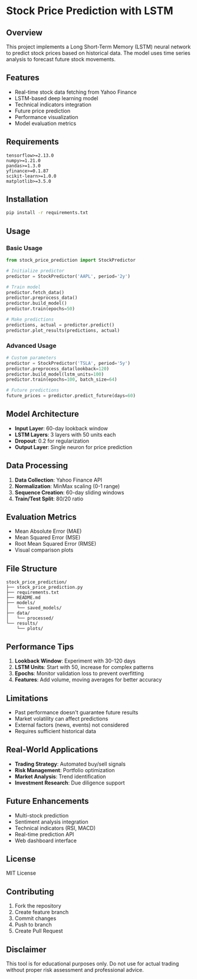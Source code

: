 # Stock Price Prediction with LSTM

## Overview
This project implements a Long Short-Term Memory (LSTM) neural network to predict stock prices based on historical data. The model uses time series analysis to forecast future stock movements.

## Features
- Real-time stock data fetching from Yahoo Finance
- LSTM-based deep learning model
- Technical indicators integration
- Future price prediction
- Performance visualization
- Model evaluation metrics

## Requirements
```
tensorflow>=2.13.0
numpy>=1.21.0
pandas>=1.3.0
yfinance>=0.1.87
scikit-learn>=1.0.0
matplotlib>=3.5.0
```

## Installation
```bash
pip install -r requirements.txt
```

## Usage

### Basic Usage
```python
from stock_price_prediction import StockPredictor

# Initialize predictor
predictor = StockPredictor('AAPL', period='2y')

# Train model
predictor.fetch_data()
predictor.preprocess_data()
predictor.build_model()
predictor.train(epochs=50)

# Make predictions
predictions, actual = predictor.predict()
predictor.plot_results(predictions, actual)
```

### Advanced Usage
```python
# Custom parameters
predictor = StockPredictor('TSLA', period='5y')
predictor.preprocess_data(lookback=120)
predictor.build_model(lstm_units=100)
predictor.train(epochs=100, batch_size=64)

# Future predictions
future_prices = predictor.predict_future(days=60)
```

## Model Architecture
- **Input Layer**: 60-day lookback window
- **LSTM Layers**: 3 layers with 50 units each
- **Dropout**: 0.2 for regularization
- **Output Layer**: Single neuron for price prediction

## Data Processing
1. **Data Collection**: Yahoo Finance API
2. **Normalization**: MinMax scaling (0-1 range)
3. **Sequence Creation**: 60-day sliding windows
4. **Train/Test Split**: 80/20 ratio

## Evaluation Metrics
- Mean Absolute Error (MAE)
- Mean Squared Error (MSE)
- Root Mean Squared Error (RMSE)
- Visual comparison plots

## File Structure
```
stock_price_prediction/
├── stock_price_prediction.py
├── requirements.txt
├── README.md
├── models/
│   └── saved_models/
├── data/
│   └── processed/
└── results/
    └── plots/
```

## Performance Tips
1. **Lookback Window**: Experiment with 30-120 days
2. **LSTM Units**: Start with 50, increase for complex patterns
3. **Epochs**: Monitor validation loss to prevent overfitting
4. **Features**: Add volume, moving averages for better accuracy

## Limitations
- Past performance doesn't guarantee future results
- Market volatility can affect predictions
- External factors (news, events) not considered
- Requires sufficient historical data

## Real-World Applications
- **Trading Strategy**: Automated buy/sell signals
- **Risk Management**: Portfolio optimization
- **Market Analysis**: Trend identification
- **Investment Research**: Due diligence support

## Future Enhancements
- Multi-stock prediction
- Sentiment analysis integration
- Technical indicators (RSI, MACD)
- Real-time prediction API
- Web dashboard interface

## License
MIT License

## Contributing
1. Fork the repository
2. Create feature branch
3. Commit changes
4. Push to branch
5. Create Pull Request

## Disclaimer
This tool is for educational purposes only. Do not use for actual trading without proper risk assessment and professional advice.
